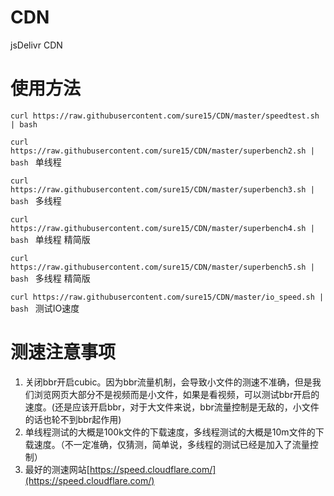 # CDN
jsDelivr CDN

# 使用方法
```curl https://raw.githubusercontent.com/sure15/CDN/master/speedtest.sh | bash ```  

```curl https://raw.githubusercontent.com/sure15/CDN/master/superbench2.sh | bash ``` 单线程

```curl https://raw.githubusercontent.com/sure15/CDN/master/superbench3.sh | bash ``` 多线程
 
```curl https://raw.githubusercontent.com/sure15/CDN/master/superbench4.sh | bash ``` 单线程 精简版
 
```curl https://raw.githubusercontent.com/sure15/CDN/master/superbench5.sh | bash ``` 多线程 精简版

```curl https://raw.githubusercontent.com/sure15/CDN/master/io_speed.sh | bash ``` 测试IO速度

# 测速注意事项
1. 关闭bbr开启cubic。因为bbr流量机制，会导致小文件的测速不准确，但是我们浏览网页大部分不是视频而是小文件，如果是看视频，可以测试bbr开启的速度。(还是应该开启bbr，对于大文件来说，bbr流量控制是无敌的，小文件的话也轮不到bbr起作用)
2. 单线程测试的大概是100k文件的下载速度，多线程测试的大概是10m文件的下载速度。（不一定准确，仅猜测，简单说，多线程的测试已经是加入了流量控制）
3. 最好的测速网站[https://speed.cloudflare.com/](https://speed.cloudflare.com/)
